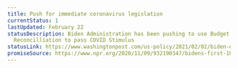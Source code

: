 ```yaml
---
title: Push for immediate coronavirus legislation
currentStatus: 1
lastUpdated: February 22
statusDescription: Biden Administration has been pushing to use Budget
  Reconcilliation to pass COVID Stimulus
statusLink: https://www.washingtonpost.com/us-policy/2021/02/02/biden-democrats-covid-relief/
promiseSource: https://www.npr.org/2020/11/09/932190347/bidens-first-100-days-here-s-what-to-expect
---
```

